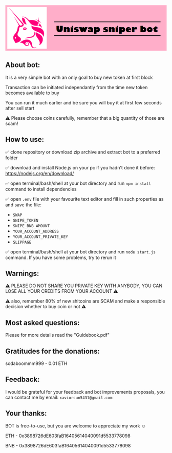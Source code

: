 <img src="./image/uniswap.png">

## About bot:

It is a very simple bot with an only goal to buy new token at first block

Transaction can be initiated independantly from the time new token becomes available to buy

You can run it much earlier and be sure you will buy it at first few seconds after sell start

:warning:
Please choose coins carefully, remember that a big quantity of those are scam!


## How to use:

:white_check_mark: clone repository or download zip archive and extract bot to a preferred folder

:white_check_mark: download and install Node.js on your pc if you hadn't done it before: https://nodejs.org/en/download/

:white_check_mark: open terminal/bash/shell at your bot directory and run `npm install` command to install dependencies

:white_check_mark: open `.env` file with your favourite text editor and fill in such properties as and save the file:

* `SWAP`
* `SNIPE_TOKEN`
* `SNIPE_BNB_AMOUNT`
* `YOUR_ACCOUNT_ADDRESS`
* `YOUR_ACCOUNT_PRIVATE_KEY`
* `SLIPPAGE`

:white_check_mark: open terminal/bash/shell at your bot directory and run `node start.js` command.
If you have some problems, try to rerun it


## Warnings:
:warning:
PLEASE DO NOT SHARE YOU PRIVATE KEY WITH ANYBODY, YOU CAN LOSE ALL YOUR CREDITS FROM YOUR ACCOUNT
:warning:

:warning:
also, remember 80% of new shitcoins are SCAM and make a responsible decision whether to buy coin or not
:warning:


## Most asked questions:

Please for more details read the "Guidebook.pdf"


## Gratitudes for the donations:
sodaboommm999 - 0.01 ETH


## Feedback:
I would be grateful for your feedback and bot improvements proposals, you can contact me by email:
`xaviorsun5431@gmail.com`


## Your thanks:
BOT is free-to-use, but you are welcome to appreciate my work :relaxed:

ETH - 0x3898726dE603faB16405614040091d5533778098

BNB - 0x3898726dE603faB16405614040091d5533778098
